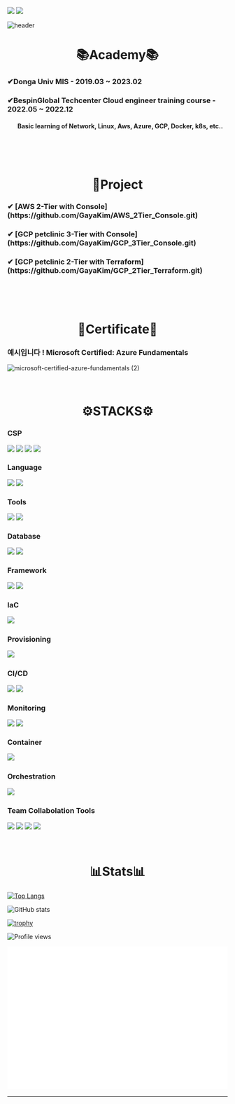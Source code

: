 
<!-- [<img src='https://img.shields.io/badge/gaya9912@gmail.com-EA4335?style=for-the-badge&logo=Gmail&logoColor=white' alt='gmail' height='30'>](gaya9912@gmail.com)
[<img src='https://img.shields.io/badge/Gahyun Kim-0A66C2?style=for-the-badge&logo=LinkedIn&logoColor=white' alt='linkedin' height='30'>](https://www.linkedin.com/in/gahyun-kim-425393262/)   -->

<a href="mailto:gaya9912@gmail.com"><img src="https://img.shields.io/badge/gaya9912@gmail.com-EA4335?style=for-the-badge&logo=Gmail&logoColor=white"></a>
<a href="https://www.linkedin.com/in/gahyun-kim-425393262/"><img src="https://img.shields.io/badge/Gahyun Kim-0A66C2?style=for-the-badge&logo=LinkedIn&logoColor=white"></a>

![header](https://capsule-render.vercel.app/api?type=waving&color=A366E9&height=250&section=header&text=Hi,%20I'm%20Gahyun%20Kim👋🏼&fontSize=70&animation=fadeIn&fontAlignY=38&desc=%20&descAlignY=62&descAlign=62)

<div align=center><h1>📚Academy📚</h1></div>
<h3>✔Donga Univ MIS - 2019.03 ~ 2023.02</h3> 

<h3>✔BespinGlobal Techcenter Cloud engineer training course - 2022.05 ~ 2022.12</h3> 
<h4>&nbsp;&nbsp;&nbsp;&nbsp;&nbsp;&nbsp; Basic learning of Network, Linux, Aws, Azure, GCP, Docker, k8s, etc..</h4>
<br/><br/><br/>

<div align=center><h1>🔗Project</h1></div>
<h3>✔ [AWS 2-Tier with Console] (https://github.com/GayaKim/AWS_2Tier_Console.git)</h3>
<h3>✔ [GCP petclinic 3-Tier with Console] (https://github.com/GayaKim/GCP_3Tier_Console.git)</h3> 
<h3>✔ [GCP petclinic 2-Tier with Terraform] (https://github.com/GayaKim/GCP_2Tier_Terraform.git)</h3> 
<br/> <br/> <br/>

<div align=center><h1>📜Certificate📜</h1></div>
<h3>예시입니다 ! Microsoft Certified: Azure Fundamentals</h3> 

![microsoft-certified-azure-fundamentals (2)](https://user-images.githubusercontent.com/59479926/200098689-3f259eab-bb40-4d0e-9461-2e01c57e6208.png)
<br/> <br/> <br/>

<div align=center><h1>⚙STACKS⚙</h1></div>

### CSP

<img src="https://img.shields.io/badge/Amazon AWS-232F3E?style=for-the-badge&logo=Amazon AWS&logoColor=white"> <!--aws-->
<img src="https://img.shields.io/badge/Microsoft Azure-0078D4?style=for-the-badge&logo=Microsoft Azure&logoColor=white"> <!--azure-->
<img src="https://img.shields.io/badge/GCP-4285F4?style=for-the-badge&logo=Google Cloud&logoColor=white"> <!--GCP-->
<img src="https://img.shields.io/badge/NAVER CLOUD PLATFORM-03C75A?style=for-the-badge&logo=Naver&logoColor=white">

### Language

<img src="https://img.shields.io/badge/JAVA-6DB33F?style=for-the-badge&logo=java&logoColor=white">  <!--자바-->
<img src="https://img.shields.io/badge/R-75AADB?style=for-the-badge&logo=RStudio&logoColor=white">  <!--R-->

### Tools

<img src="https://img.shields.io/badge/Visual Studio Code-007ACC?style=for-the-badge&logo=Visual Studio Code&logoColor=white"> <!--vscode-->
<img src="https://img.shields.io/badge/Tableau-E97627?style=for-the-badge&logo=Tableau&logoColor=white"> <!--타블로-->

### Database

<img src="https://img.shields.io/badge/oracle-F80000?style=for-the-badge&logo=oracle&logoColor=white">  <!--oracle-->
<img src="https://img.shields.io/badge/mysql-4479A1?style=for-the-badge&logo=mysql&logoColor=white">  <!--mysql-->

### Framework

<img src="https://img.shields.io/badge/apache tomcat-F8DC75?style=for-the-badge&logo=apachetomcat&logoColor=white"> <!--apachetomcat--> 
<img src="https://img.shields.io/badge/Spring-6DB33F?style=for-the-badge&logo=Spring&logoColor=white">  <!--spring-->

### IaC
<img src="https://img.shields.io/badge/Terraform-7B42BC?style=for-the-badge&logo=Terraform&logoColor=white">  <!--terraform-->

### Provisioning
<img src="https://img.shields.io/badge/Ansible-EE0000?style=for-the-badge&logo=Ansible&logoColor=white">  <!--ansible-->

### CI/CD
<img src="https://img.shields.io/badge/Jenkins-D24939?style=for-the-badge&logo=Jenkins&logoColor=white">  <!--jenkins-->
<img src="https://img.shields.io/badge/ArgoCD-EF7B4D?style=for-the-badge&logo=Argo&logoColor=white">  <!--argocd-->

### Monitoring
<img src="https://img.shields.io/badge/Prometheus-E6522C?style=for-the-badge&logo=Prometheus&logoColor=white">  <!--Prometheus-->
<img src="https://img.shields.io/badge/Grafana-F46800?style=for-the-badge&logo=Grafana&logoColor=white">  <!--Grafana-->

### Container
<img src="https://img.shields.io/badge/Docker-2496ED?style=for-the-badge&logo=Docker&logoColor=white">  <!--Docker-->

### Orchestration
<img src="https://img.shields.io/badge/Kubernetes-326CE5?style=for-the-badge&logo=Kubernetes&logoColor=white">  <!--k8s-->

### Team Collabolation Tools
<img src="https://img.shields.io/badge/Git-F05032?style=for-the-badge&logo=Git&logoColor=white"> <img src="https://img.shields.io/badge/Notion-000000?style=for-the-badge&logo=Notion&logoColor=white"> <img src="https://img.shields.io/badge/Slack-4A154B?style=for-the-badge&logo=Slack&logoColor=white"> <img src="https://img.shields.io/badge/drawio-000000?style=for-the-badge&logo=drawio&logoColor=white">
<br/><br/><br/>

<div align=center><h1>📊Stats📊</h1></div>

[![Top Langs](https://github-readme-stats.vercel.app/api/top-langs/?username=GayaKim)](https://github.com/anuraghazra/github-readme-stats)

![GitHub stats](https://github-readme-stats.vercel.app/api?username=GayaKim&show_icons=true)  

[![trophy](https://github-profile-trophy.vercel.app/?username=GayaKim&title=MultiLanguage,Commit&theme=dracula)](https://github.com/ryo-ma/github-profile-trophy)


![Profile views](https://gpvc.arturio.dev/GayaKim)  

![Metrics](/github-metrics.svg)

----
